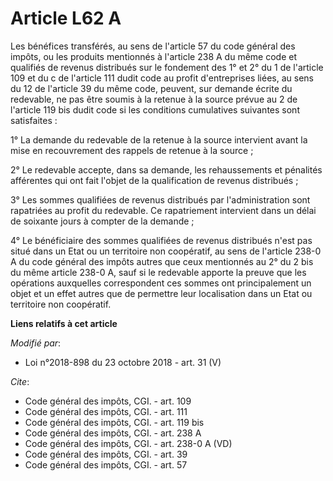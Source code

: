 # Article L62 A

Les bénéfices transférés, au sens de l'article 57 du code général des impôts, ou les produits mentionnés à l'article 238 A du
même code et qualifiés de revenus distribués sur le fondement des 1° et 2° du 1 de l'article 109 et du c de l'article 111
dudit code au profit d'entreprises liées, au sens du 12 de l'article 39 du même code, peuvent, sur demande écrite du
redevable, ne pas être soumis à la retenue à la source prévue au 2 de l'article 119 bis dudit code si les conditions
cumulatives suivantes sont satisfaites :

1° La demande du redevable de la retenue à la source intervient avant la mise en recouvrement des rappels de retenue à la
source ;

2° Le redevable accepte, dans sa demande, les rehaussements et pénalités afférentes qui ont fait l'objet de la qualification
de revenus distribués ;

3° Les sommes qualifiées de revenus distribués par l'administration sont rapatriées au profit du redevable. Ce rapatriement
intervient dans un délai de soixante jours à compter de la demande ;

4° Le bénéficiaire des sommes qualifiées de revenus distribués n'est pas situé dans un Etat ou un territoire non coopératif,
au sens de l'article 238-0 A du code général des impôts autres que ceux mentionnés au 2° du 2 bis du même article 238-0 A,
sauf si le redevable apporte la preuve que les opérations auxquelles correspondent ces sommes ont principalement un objet et
un effet autres que de permettre leur localisation dans un Etat ou territoire non coopératif.

**Liens relatifs à cet article**

_Modifié par_:

  - Loi n°2018-898 du 23 octobre 2018 - art. 31 (V)

_Cite_:

  - Code général des impôts, CGI. - art. 109
  - Code général des impôts, CGI. - art. 111
  - Code général des impôts, CGI. - art. 119 bis
  - Code général des impôts, CGI. - art. 238 A
  - Code général des impôts, CGI. - art. 238-0 A (VD)
  - Code général des impôts, CGI. - art. 39
  - Code général des impôts, CGI. - art. 57
